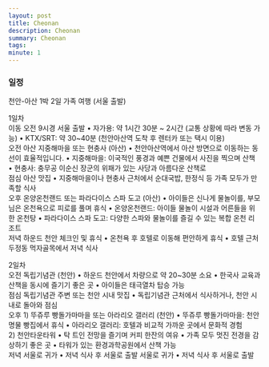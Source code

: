 ```yaml
---
layout: post
title: Cheonan
description: Cheonan
summary: Cheonan
tags: 
minute: 1
---
```

### 일정 
천안-아산 1박 2일 가족 여행 (서울 출발)    

1일차    
이동	오전 9시경 서울 출발 • 자가용: 약 1시간 30분 ~ 2시간 (교통 상황에 따라 변동 가능) • KTX/SRT: 약 30~40분 (천안아산역 도착 후 렌터카 또는 택시 이용)    
오전	아산 지중해마을 또는 현충사 (아산) • 천안아산역에서 아산 방면으로 이동하는 동선이 효율적입니다. • 지중해마을: 이국적인 풍경과 예쁜 건물에서 사진을 찍으며 산책 • 현충사: 충무공 이순신 장군의 위패가 있는 사당과 아름다운 산책로    
점심	아산 맛집 • 지중해마을이나 현충사 근처에서 순대국밥, 한정식 등 가족 모두가 만족할 식사    
오후	온양온천랜드 또는 파라다이스 스파 도고 (아산) • 아이들은 신나게 물놀이를, 부모님은 온천욕으로 피로를 풀며 휴식 • 온양온천랜드: 아이들 물놀이 시설과 어른들을 위한 온천탕 • 파라다이스 스파 도고: 다양한 스파와 물놀이를 즐길 수 있는 복합 온천 리조트    
저녁	하운드 천안 체크인 및 휴식 • 온천욕 후 호텔로 이동해 편안하게 휴식 • 호텔 근처 두정동 먹자골목에서 저녁 식사    
    
2일차    
오전	독립기념관 (천안) • 하운드 천안에서 차량으로 약 20~30분 소요 • 한국사 교육과 산책을 동시에 즐기기 좋은 곳 • 아이들은 태극열차 탑승 가능    
점심	독립기념관 주변 또는 천안 시내 맛집 • 독립기념관 근처에서 식사하거나, 천안 시내로 돌아와 점심    
오후	1) 뚜쥬루 빵돌가마마을 또는 아라리오 갤러리 (천안) • 뚜쥬루 빵돌가마마을: 천안 명물 빵집에서 휴식 • 아라리오 갤러리: 호텔과 비교적 가까운 곳에서 문화적 경험    
        2) 천안타운타워 • 탁 트인 전망을 즐기며 커피 한잔의 여유 • 가족 모두 멋진 전경을 감상하기 좋은 곳 • 타워가 있는 환경과학공원에서 산책 가능    
저녁	서울로 귀가 • 저녁 식사 후 서울로 출발	서울로 귀가 • 저녁 식사 후 서울로 출발    